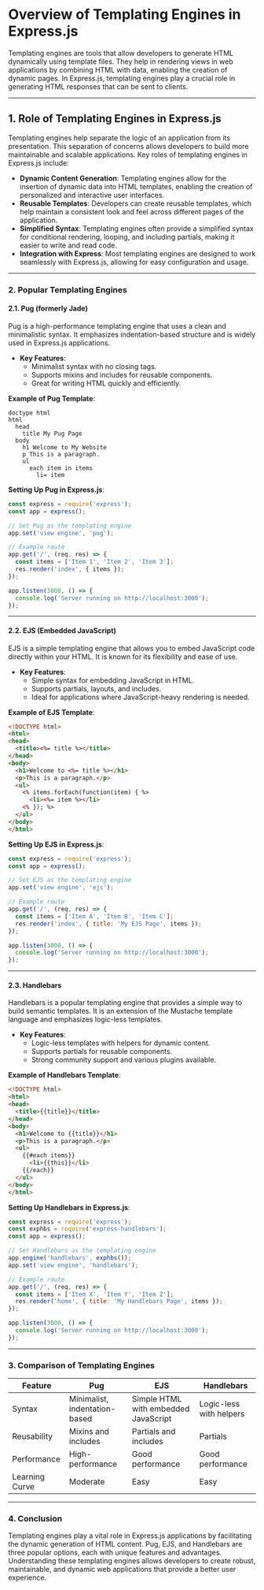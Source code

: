 # **Overview of Templating Engines in Express.js**

Templating engines are tools that allow developers to generate HTML dynamically using template files. They help in rendering views in web applications by combining HTML with data, enabling the creation of dynamic pages. In Express.js, templating engines play a crucial role in generating HTML responses that can be sent to clients.

---

## **1. Role of Templating Engines in Express.js**

Templating engines help separate the logic of an application from its presentation. This separation of concerns allows developers to build more maintainable and scalable applications. Key roles of templating engines in Express.js include:

- **Dynamic Content Generation**: Templating engines allow for the insertion of dynamic data into HTML templates, enabling the creation of personalized and interactive user interfaces.
- **Reusable Templates**: Developers can create reusable templates, which help maintain a consistent look and feel across different pages of the application.
- **Simplified Syntax**: Templating engines often provide a simplified syntax for conditional rendering, looping, and including partials, making it easier to write and read code.
- **Integration with Express**: Most templating engines are designed to work seamlessly with Express.js, allowing for easy configuration and usage.

---

### **2. Popular Templating Engines**

#### **2.1. Pug (formerly Jade)**

Pug is a high-performance templating engine that uses a clean and minimalistic syntax. It emphasizes indentation-based structure and is widely used in Express.js applications.

- **Key Features**:
  - Minimalist syntax with no closing tags.
  - Supports mixins and includes for reusable components.
  - Great for writing HTML quickly and efficiently.

**Example of Pug Template**:

```pug
doctype html
html
  head
    title My Pug Page
  body
    h1 Welcome to My Website
    p This is a paragraph.
    ul
      each item in items
        li= item
```

**Setting Up Pug in Express.js**:

```javascript
const express = require('express');
const app = express();

// Set Pug as the templating engine
app.set('view engine', 'pug');

// Example route
app.get('/', (req, res) => {
  const items = ['Item 1', 'Item 2', 'Item 3'];
  res.render('index', { items });
});

app.listen(3000, () => {
  console.log('Server running on http://localhost:3000');
});
```

---

#### **2.2. EJS (Embedded JavaScript)**

EJS is a simple templating engine that allows you to embed JavaScript code directly within your HTML. It is known for its flexibility and ease of use.

- **Key Features**:
  - Simple syntax for embedding JavaScript in HTML.
  - Supports partials, layouts, and includes.
  - Ideal for applications where JavaScript-heavy rendering is needed.

**Example of EJS Template**:

```html
<!DOCTYPE html>
<html>
<head>
  <title><%= title %></title>
</head>
<body>
  <h1>Welcome to <%= title %></h1>
  <p>This is a paragraph.</p>
  <ul>
    <% items.forEach(function(item) { %>
      <li><%= item %></li>
    <% }); %>
  </ul>
</body>
</html>
```

**Setting Up EJS in Express.js**:

```javascript
const express = require('express');
const app = express();

// Set EJS as the templating engine
app.set('view engine', 'ejs');

// Example route
app.get('/', (req, res) => {
  const items = ['Item A', 'Item B', 'Item C'];
  res.render('index', { title: 'My EJS Page', items });
});

app.listen(3000, () => {
  console.log('Server running on http://localhost:3000');
});
```

---

#### **2.3. Handlebars**

Handlebars is a popular templating engine that provides a simple way to build semantic templates. It is an extension of the Mustache template language and emphasizes logic-less templates.

- **Key Features**:
  - Logic-less templates with helpers for dynamic content.
  - Supports partials for reusable components.
  - Strong community support and various plugins available.

**Example of Handlebars Template**:

```html
<!DOCTYPE html>
<html>
<head>
  <title>{{title}}</title>
</head>
<body>
  <h1>Welcome to {{title}}</h1>
  <p>This is a paragraph.</p>
  <ul>
    {{#each items}}
      <li>{{this}}</li>
    {{/each}}
  </ul>
</body>
</html>
```

**Setting Up Handlebars in Express.js**:

```javascript
const express = require('express');
const exphbs = require('express-handlebars');
const app = express();

// Set Handlebars as the templating engine
app.engine('handlebars', exphbs());
app.set('view engine', 'handlebars');

// Example route
app.get('/', (req, res) => {
  const items = ['Item X', 'Item Y', 'Item Z'];
  res.render('home', { title: 'My Handlebars Page', items });
});

app.listen(3000, () => {
  console.log('Server running on http://localhost:3000');
});
```

---

### **3. Comparison of Templating Engines**

| Feature       | Pug                  | EJS                   | Handlebars             |
|---------------|----------------------|-----------------------|------------------------|
| Syntax        | Minimalist, indentation-based | Simple HTML with embedded JavaScript | Logic-less with helpers |
| Reusability   | Mixins and includes   | Partials and includes  | Partials               |
| Performance   | High-performance      | Good performance       | Good performance        |
| Learning Curve| Moderate              | Easy                   | Easy                   |

---

### **4. Conclusion**

Templating engines play a vital role in Express.js applications by facilitating the dynamic generation of HTML content. Pug, EJS, and Handlebars are three popular options, each with unique features and advantages. Understanding these templating engines allows developers to create robust, maintainable, and dynamic web applications that provide a better user experience.

